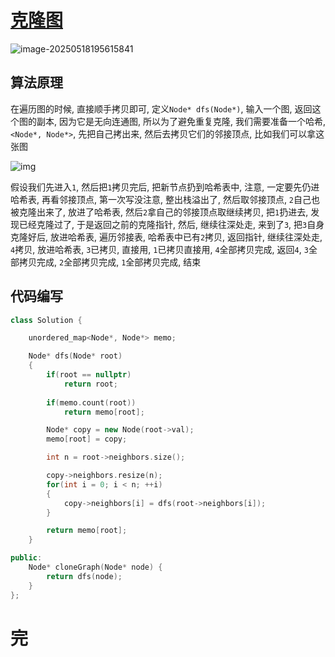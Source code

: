 # [克隆图](https://leetcode.cn/problems/clone-graph/)

![image-20250518195615841](https://md-wind.oss-cn-nanjing.aliyuncs.com/md/20250518195615952.png)

## 算法原理

在遍历图的时候, 直接顺手拷贝即可, 定义`Node* dfs(Node*)`, 输入一个图, 返回这个图的副本, 因为它是无向连通图, 所以为了避免重复克隆, 我们需要准备一个哈希, `<Node*, Node*>`, 先把自己拷出来, 然后去拷贝它们的邻接顶点, 比如我们可以拿这张图

![img](https://assets.leetcode-cn.com/aliyun-lc-upload/uploads/2020/02/01/133_clone_graph_question.png)

假设我们先进入`1`, 然后把`1`拷贝完后, 把新节点扔到哈希表中, 注意, 一定要先仍进哈希表, 再看邻接顶点, 第一次写没注意, 整出栈溢出了, 然后取邻接顶点, `2`自己也被克隆出来了, 放进了哈希表, 然后`2`拿自己的邻接顶点取继续拷贝, 把`1`扔进去, 发现已经克隆过了, 于是返回之前的克隆指针, 然后, 继续往深处走, 来到了`3`, 把`3`自身克隆好后, 放进哈希表, 遍历邻接表, 哈希表中已有`2`拷贝, 返回指针, 继续往深处走, `4`拷贝, 放进哈希表, `3`已拷贝, 直接用, `1`已拷贝直接用, `4`全部拷贝完成, 返回`4`, `3`全部拷贝完成, `2`全部拷贝完成, `1`全部拷贝完成, 结束

## 代码编写

```cpp
class Solution {

    unordered_map<Node*, Node*> memo;

    Node* dfs(Node* root)
    {
        if(root == nullptr)
            return root;
        
        if(memo.count(root))
            return memo[root];

        Node* copy = new Node(root->val);
        memo[root] = copy;

        int n = root->neighbors.size();

        copy->neighbors.resize(n);
        for(int i = 0; i < n; ++i)
        {
            copy->neighbors[i] = dfs(root->neighbors[i]);
        }

        return memo[root];
    }

public:
    Node* cloneGraph(Node* node) {
        return dfs(node);
    }
};
```

# 完